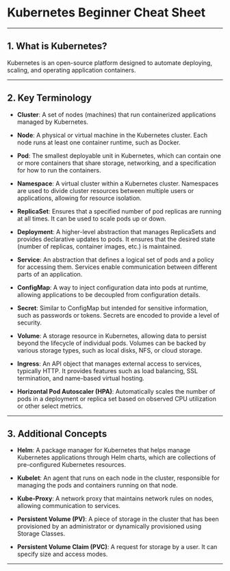 # Kubernetes Beginner Cheat Sheet

---

## 1. What is Kubernetes?
Kubernetes is an open-source platform designed to automate deploying, scaling, and operating application containers.

---

## 2. Key Terminology

- **Cluster**: A set of nodes (machines) that run containerized applications managed by Kubernetes.

- **Node**: A physical or virtual machine in the Kubernetes cluster. Each node runs at least one container runtime, such as Docker.

- **Pod**: The smallest deployable unit in Kubernetes, which can contain one or more containers that share storage, networking, and a specification for how to run the containers.

- **Namespace**: A virtual cluster within a Kubernetes cluster. Namespaces are used to divide cluster resources between multiple users or applications, allowing for resource isolation.

- **ReplicaSet**: Ensures that a specified number of pod replicas are running at all times. It can be used to scale pods up or down.

- **Deployment**: A higher-level abstraction that manages ReplicaSets and provides declarative updates to pods. It ensures that the desired state (number of replicas, container images, etc.) is maintained.

- **Service**: An abstraction that defines a logical set of pods and a policy for accessing them. Services enable communication between different parts of an application.

- **ConfigMap**: A way to inject configuration data into pods at runtime, allowing applications to be decoupled from configuration details.

- **Secret**: Similar to ConfigMap but intended for sensitive information, such as passwords or tokens. Secrets are encoded to provide a level of security.

- **Volume**: A storage resource in Kubernetes, allowing data to persist beyond the lifecycle of individual pods. Volumes can be backed by various storage types, such as local disks, NFS, or cloud storage.

- **Ingress**: An API object that manages external access to services, typically HTTP. It provides features such as load balancing, SSL termination, and name-based virtual hosting.

- **Horizontal Pod Autoscaler (HPA)**: Automatically scales the number of pods in a deployment or replica set based on observed CPU utilization or other select metrics.

---

## 3. Additional Concepts

- **Helm**: A package manager for Kubernetes that helps manage Kubernetes applications through Helm charts, which are collections of pre-configured Kubernetes resources.

- **Kubelet**: An agent that runs on each node in the cluster, responsible for managing the pods and containers running on that node.

- **Kube-Proxy**: A network proxy that maintains network rules on nodes, allowing communication to services.

- **Persistent Volume (PV)**: A piece of storage in the cluster that has been provisioned by an administrator or dynamically provisioned using Storage Classes.

- **Persistent Volume Claim (PVC)**: A request for storage by a user. It can specify size and access modes.

---
